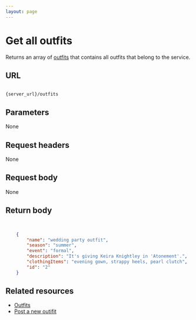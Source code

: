 ```yaml
---
layout: page
---
```


# Get all outfits

Returns an array of [outfits](outfits.md) that contains all outfits that belong to the service.

## URL

```shell

{server_url}/outfits
```

## Parameters

None

## Request headers

None

## Request body

None

## Return body

```json


    {
        "name": "wedding party outfit",
        "season": "summer",
        "event": "formal",
        "description": "It's giving Keira Knightley in 'Atonement'.",
        "clothingItems": "evening gown, strappy heels, pearl clutch",
        "id": "2"
    }

```

## Related resources

* [Outfits](outfits.md)
* [Post a new outifit](outfits-post-a-new-outfit.md)